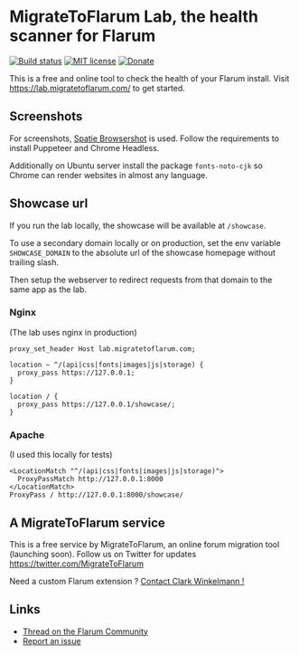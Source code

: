 # MigrateToFlarum Lab, the health scanner for Flarum

[![Build status](https://travis-ci.org/migratetoflarum/lab.migratetoflarum.com.svg?branch=master)](https://travis-ci.org/migratetoflarum/lab.migratetoflarum.com) [![MIT license](https://img.shields.io/badge/license-MIT-blue.svg)](https://github.com/migratetoflarum/lab.migratetoflarum.com/blob/master/LICENSE.txt) [![Donate](https://img.shields.io/badge/paypal-donate-yellow.svg)](https://www.paypal.me/clarkwinkelmann)

This is a free and online tool to check the health of your Flarum install.
Visit https://lab.migratetoflarum.com/ to get started.

## Screenshots

For screenshots, [Spatie Browsershot](https://github.com/spatie/browsershot#requirements) is used.
Follow the requirements to install Puppeteer and Chrome Headless.

Additionally on Ubuntu server install the package `fonts-noto-cjk` so Chrome can render websites in almost any language.

## Showcase url

If you run the lab locally, the showcase will be available at `/showcase`.

To use a secondary domain locally or on production, set the env variable `SHOWCASE_DOMAIN` to the absolute url of the showcase homepage without trailing slash.

Then setup the webserver to redirect requests from that domain to the same app as the lab.

### Nginx

(The lab uses nginx in production)

```
proxy_set_header Host lab.migratetoflarum.com;

location ~ ^/(api|css|fonts|images|js|storage) {
  proxy_pass https://127.0.0.1;
}

location / {
  proxy_pass https://127.0.0.1/showcase/;
}
```

### Apache

(I used this locally for tests)

```
<LocationMatch "^/(api|css|fonts|images|js|storage)">
  ProxyPassMatch http://127.0.0.1:8000
</LocationMatch>
ProxyPass / http://127.0.0.1:8000/showcase/
```

## A MigrateToFlarum service

This is a free service by MigrateToFlarum, an online forum migration tool (launching soon).
Follow us on Twitter for updates https://twitter.com/MigrateToFlarum

Need a custom Flarum extension ? [Contact Clark Winkelmann !](https://clarkwinkelmann.com/flarum)

## Links

- [Thread on the Flarum Community](https://discuss.flarum.org/d/10056-migratetoflarum-lab-the-health-scanner-for-flarum)
- [Report an issue](https://github.com/migratetoflarum/lab.migratetoflarum.com/issues)
